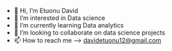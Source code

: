 - 👋 Hi, I’m Etuonu David
- 👀 I’m interested in Data science
- 🌱 I’m currently learning Data analytics
- 💞️ I’m looking to collaborate on data science projects
- 📫 How to reach me --> davidetuonu12@gmail.com

<!---
etuonudavid/etuonudavid is a ✨ special ✨ repository because its `README.md` (this file) appears on your GitHub profile.
You can click the Preview link to take a look at your changes.
--->
